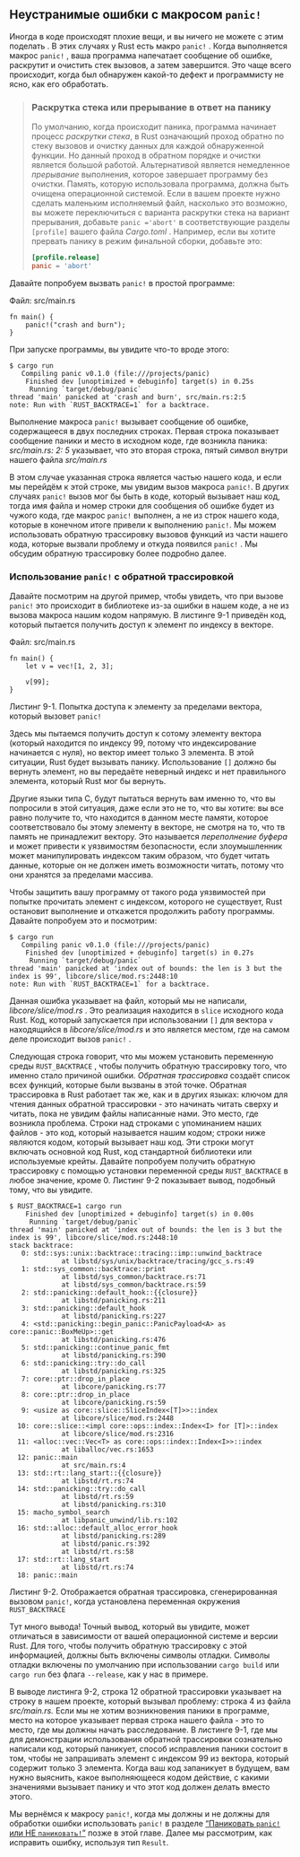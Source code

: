 ## Неустранимые ошибки с макросом `panic!`

Иногда в коде происходят плохие вещи, и вы ничего не можете с этим поделать . В этих случаях у Rust есть макро `panic!` . Когда выполняется макрос `panic!` , ваша программа напечатает сообщение об ошибке, раскрутит и очистить стек вызовов, а затем завершится. Это чаще всего происходит, когда был обнаружен какой-то дефект и программисту не ясно, как его обработать.

> ### Раскрутка стека или прерывание в ответ на панику
> По умолчанию, когда происходит паника, программа начинает процесс *раскрутки стека*, в Rust означающий проход обратно по стеку вызовов и очистку данных для каждой обнаруженной функции. Но данный проход в обратном порядке и очистки является большой работой. Альтернативой является немедленное *прерывание* выполнения, которое завершает программу без очистки. Память, которую использовала программа, должна быть очищена операционной системой. Если в вашем проекте нужно сделать маленьким исполняемый файл, насколько это возможно, вы можете переключиться с варианта раскрутки стека на вариант прерывания, добавьте `panic ='abort'` в соответствующие разделы `[profile]` вашего файла *Cargo.toml* . Например, если вы хотите прервать панику в режим финальной сборки, добавьте это:
> ```toml
> [profile.release]
> panic = 'abort'
> ```

Давайте попробуем вызвать `panic!` в простой программе:

<span class="filename">Файл: src/main.rs</span>

```rust,should_panic,panics
fn main() {
    panic!("crash and burn");
}
```

При запуске программы, вы увидите что-то вроде этого:

```text
$ cargo run
   Compiling panic v0.1.0 (file:///projects/panic)
    Finished dev [unoptimized + debuginfo] target(s) in 0.25s
     Running `target/debug/panic`
thread 'main' panicked at 'crash and burn', src/main.rs:2:5
note: Run with `RUST_BACKTRACE=1` for a backtrace.
```

Выполнение макроса `panic!` вызывает сообщение об ошибке, содержащееся в двух последних строках. Первая строка показывает сообщение паники и место в исходном коде, где возникла паника: *src/main.rs: 2: 5* указывает, что это вторая строка, пятый символ внутри нашего файла *src/main.rs*

В этом случае указанная строка является частью нашего кода, и если мы перейдём к этой строке, мы увидим  вызов макроса `panic!`. В других случаях `panic!` вызов мог бы быть в коде, который вызывает наш код, тогда имя файла и номер строки для сообщения об ошибке будет из чужого кода, где макрос `panic!` выполнен, а не из строк нашего кода, которые в конечном итоге привели к выполнению `panic!`. Мы можем использовать обратную трассировку вызовов функций из части нашего кода, которые вызвали проблему и откуда появился `panic!` . Мы обсудим обратную трассировку более подробно далее.

### Использование `panic!` с обратной трассировкой

Давайте посмотрим на другой пример, чтобы увидеть, что при вызове `panic!` это происходит в библиотеке из-за ошибки в нашем коде, а не из вызова макроса нашим кодом напрямую. В листинге 9-1 приведён код, который пытается получить доступ к элемент по индексу в векторе.

<span class="filename">Файл: src/main.rs</span>

```rust,should_panic,panics
fn main() {
    let v = vec![1, 2, 3];

    v[99];
}
```

<span class="caption">Листинг 9-1. Попытка доступа к элементу за пределами вектора, который вызовет <code>panic!</code></span>

Здесь мы пытаемся получить доступ к сотому элементу вектора (который находится по индексу 99, потому что индексирование начинается с нуля), но вектор имеет только 3 элемента. В этой ситуации, Rust будет вызывать панику. Использование `[]` должно бы вернуть элемент, но вы передаёте неверный индекс и нет правильного элемента, который Rust мог бы вернуть.

Другие языки типа C, будут пытаться вернуть вам именно то, что вы попросили в этой ситуация, даже если это не то, что вы хотите: вы все равно получите то, что находится в данном месте памяти, которое соответствовало бы этому элементу в векторе, не смотря на то, что тв память не принадлежит вектору. Это называется *переполнение буфера* и может привести к уязвимостям безопасности, если злоумышленник может манипулировать индексом таким образом, что будет читать данные, которые он не должен иметь возможности читать, потому что они хранятся за пределами массива.

Чтобы защитить вашу программу от такого рода уязвимостей при попытке прочитать элемент с индексом, которого не существует, Rust остановит выполнение и откажется продолжить работу программы. Давайте попробуем это и посмотрим:

```text
$ cargo run
   Compiling panic v0.1.0 (file:///projects/panic)
    Finished dev [unoptimized + debuginfo] target(s) in 0.27s
     Running `target/debug/panic`
thread 'main' panicked at 'index out of bounds: the len is 3 but the index is 99', libcore/slice/mod.rs:2448:10
note: Run with `RUST_BACKTRACE=1` for a backtrace.
```

Данная ошибка указывает на файл, который мы не написали, *libcore/slice/mod.rs* . Это реализация находится в `slice` исходного кода Rust. Код, который запускается при использовании `[]` для вектора `v` находящийся в *libcore/slice/mod.rs* и это является местом, где на самом деле происходит вызов `panic!` .

Следующая строка говорит, что мы можем установить переменную среды `RUST_BACKTRACE` , чтобы получить обратную трассировку того, что именно стало причиной ошибки. *Обратная трассировка* создаёт список всех функций, которые были вызваны в этой точке. Обратная трассировка в Rust работает так же, как и в других языках: ключом для чтения данных обратной трассировки - это начинать читать сверху и читать, пока не увидим файлы написанные нами. Это место, где возникла проблема. Строки над строками с упоминанием наших файлов - это код, который называется нашим кодом; строки ниже являются кодом, который вызывает наш код. Эти строки могут включать основной код Rust, код стандартной библиотеки или используемые крейты. Давайте попробуем получить обратную трассировку с помощью установки переменной среды `RUST_BACKTRACE` в любое значение, кроме 0. Листинг 9-2 показывает вывод, подобный тому, что вы увидите.

```text
$ RUST_BACKTRACE=1 cargo run
    Finished dev [unoptimized + debuginfo] target(s) in 0.00s
     Running `target/debug/panic`
thread 'main' panicked at 'index out of bounds: the len is 3 but the index is 99', libcore/slice/mod.rs:2448:10
stack backtrace:
   0: std::sys::unix::backtrace::tracing::imp::unwind_backtrace
             at libstd/sys/unix/backtrace/tracing/gcc_s.rs:49
   1: std::sys_common::backtrace::print
             at libstd/sys_common/backtrace.rs:71
             at libstd/sys_common/backtrace.rs:59
   2: std::panicking::default_hook::{{closure}}
             at libstd/panicking.rs:211
   3: std::panicking::default_hook
             at libstd/panicking.rs:227
   4: <std::panicking::begin_panic::PanicPayload<A> as core::panic::BoxMeUp>::get
             at libstd/panicking.rs:476
   5: std::panicking::continue_panic_fmt
             at libstd/panicking.rs:390
   6: std::panicking::try::do_call
             at libstd/panicking.rs:325
   7: core::ptr::drop_in_place
             at libcore/panicking.rs:77
   8: core::ptr::drop_in_place
             at libcore/panicking.rs:59
   9: <usize as core::slice::SliceIndex<[T]>>::index
             at libcore/slice/mod.rs:2448
  10: core::slice::<impl core::ops::index::Index<I> for [T]>::index
             at libcore/slice/mod.rs:2316
  11: <alloc::vec::Vec<T> as core::ops::index::Index<I>>::index
             at liballoc/vec.rs:1653
  12: panic::main
             at src/main.rs:4
  13: std::rt::lang_start::{{closure}}
             at libstd/rt.rs:74
  14: std::panicking::try::do_call
             at libstd/rt.rs:59
             at libstd/panicking.rs:310
  15: macho_symbol_search
             at libpanic_unwind/lib.rs:102
  16: std::alloc::default_alloc_error_hook
             at libstd/panicking.rs:289
             at libstd/panic.rs:392
             at libstd/rt.rs:58
  17: std::rt::lang_start
             at libstd/rt.rs:74
  18: panic::main
```

<span class="caption">Листинг 9-2. Отображается обратная трассировка, сгенерированная вызовом <code>panic!</code>, когда установлена переменная окружения <code>RUST_BACKTRACE</code></span>

Тут много вывода! Точный вывод, который вы увидите, может отличаться в зависимости от вашей операционной системе и версии Rust. Для того, чтобы получить обратную трассировку с этой информацией, должны быть включены символы отладки. Символы отладки включены по умолчанию при использовании `cargo build` или `cargo run` без флага `--release`, как у нас в примере.

В выводе листинга 9-2, строка 12 обратной трассировки указывает на строку в нашем проекте, который вызывал проблему: строка 4 из файла *src/main.rs.* Если мы не хотим возникновения паники в программе, место на которое указывает первая строка нашего файла - это то место, где мы должны начать расследование. В листинге 9-1, где мы для демонстрации использования обратной трассировки сознательно написали код, который паникует, способ исправления паники состоит в том, чтобы не запрашивать элемент с индексом 99 из вектора, который содержит только 3 элемента. Когда ваш код запаникует в будущем, вам нужно выяснить, какое выполняющееся кодом действие, с какими значениями вызывает панику и что этот код должен делать вместо этого.

Мы вернёмся к макросу `panic!`, когда мы должны и не должны для обработки ошибки использовать `panic!` в разделе <a href="ch09-03-to-panic-or-not-to-panic.html#to-panic-or-not-to-panic" data-md-type="link">“Паниковать `panic!` или НЕ <code data-md-type="codespan">паниковать!</code>”</a> позже в этой главе. Далее мы рассмотрим, как исправить ошибку, используя тип `Result`.
